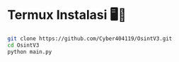 # Termux Instalasi 🖥️📡
```bash
git clone https://github.com/Cyber404119/OsintV3.git
cd OsintV3
python main.py

